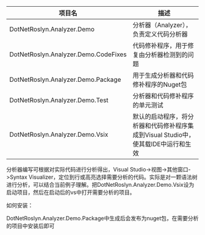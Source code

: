 | 项目名                               | 描述                                                         |
| ------------------------------------ | ------------------------------------------------------------ |
| DotNetRoslyn.Analyzer.Demo           | 分析器（Analyzer），负责定义代码分析器                       |
| DotNetRoslyn.Analyzer.Demo.CodeFixes | 代码修补程序，用于修复由分析器检测到的问题                   |
| DotNetRoslyn.Analyzer.Demo.Package   | 用于生成分析器和代码修补程序的Nuget包                        |
| DotNetRoslyn.Analyzer.Demo.Test      | 分析器和代码修补程序的单元测试                               |
| DotNetRoslyn.Analyzer.Demo.Vsix      | 默认的启动程序，将分析器和代码修补程序集成到Visual Studio中，使其载IDE中运行和生效 |

分析器编写可根据对实际代码进行分析得出，Visual Studio->视图->其他窗口->Syntax Visualizer，定位到行或高亮选择需要分析的代码。实际是对一颗语法树进行分析，可以结合当前例子理解。把DotNetRoslyn.Analyzer.Demo.Vsix设为启动项目，然后在启动后的vs中打开需要分析的项目。

如何安装：

DotNetRoslyn.Analyzer.Demo.Package中生成后会发布为nuget包，在需要分析的项目中安装后即可